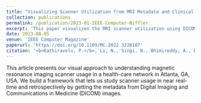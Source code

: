 ```yaml
---
title: "Visualizing Scanner Utilization from MRI Metadata and Clinical Data"
collection: publications
permalink: /publication/2023-01-IEEE-Computer-Niffler
excerpt: 'This paper visualizes the MRI scanner utilization using DICOM metadata retrieved via [Niffler](https://github.com/Emory-HITI/Niffler/), leveraging the dashboards developed with [Eaglescope](https://github.com/sharmalab/eaglescope).'
date: 2023-08-05
venue: 'IEEE Computer Magazine'
paperurl: 'https://doi.org/10.1109/MC.2022.3228107'
citation: '<b>Kathiravelu, P.</b>, Li, N., Singi, N., Bhimireddy, A., Birmingham, R., Gichoya, J., Trivedi, H., Safdar, N., Sharma, A., and Sharma, P. <b>Visualizing Scanner Utilization from MRI Metadata and Clinical Data.</b> In IEEE Computer. August 2023.'
---
```


This article presents our visual approach to understanding magnetic resonance imaging scanner usage in a health-care network in Atlanta, GA, USA. We build a framework that lets us
study scanner usage in near real-time and retrospectively by getting the metadata from Digital Imaging and Communications in Medicine (DICOM) images.